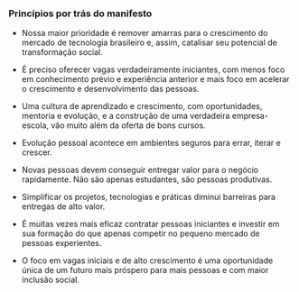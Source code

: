 ### Princípios por trás do **manifesto**

- Nossa maior prioridade é remover amarras para o crescimento do mercado de tecnologia brasileiro 
e, assim, catalisar seu potencial de transformação social.

- É preciso oferecer vagas verdadeiramente iniciantes, com menos foco em conhecimento prévio e 
experiência anterior e mais foco em acelerar o crescimento e desenvolvimento das pessoas.

- Uma cultura de aprendizado e crescimento, com oportunidades, mentoria e evolução, e a  construção 
de uma verdadeira empresa-escola, vão muito além da oferta de bons cursos. 

- Evolução pessoal acontece em ambientes seguros para errar, iterar e crescer.

- Novas pessoas devem conseguir entregar valor para o negócio rapidamente. Não são apenas estudantes, 
são pessoas produtivas.

- Simplificar os projetos, tecnologias e práticas diminui barreiras para entregas de alto valor.

- É muitas vezes mais eficaz contratar pessoas iniciantes e investir em sua formação do que apenas 
competir no pequeno mercado de pessoas experientes.

- O foco em vagas iniciais e de alto crescimento é uma oportunidade única de um futuro mais 
próspero para mais pessoas e com maior inclusão social.
